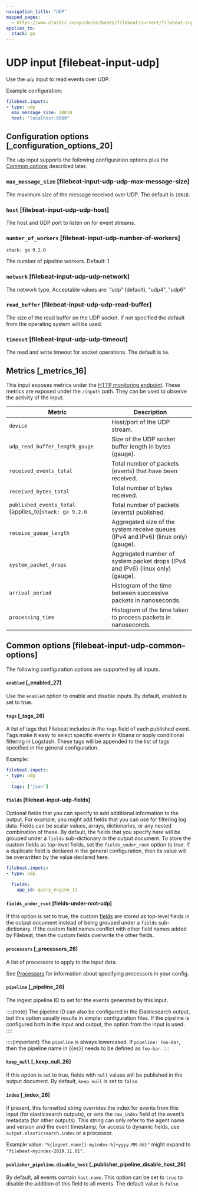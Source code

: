 ```yaml
---
navigation_title: "UDP"
mapped_pages:
  - https://www.elastic.co/guide/en/beats/filebeat/current/filebeat-input-udp.html
applies_to:
  stack: ga
---
```


# UDP input [filebeat-input-udp]


Use the `udp` input to read events over UDP.

Example configuration:

```yaml
filebeat.inputs:
- type: udp
  max_message_size: 10KiB
  host: "localhost:8080"
```

## Configuration options [_configuration_options_20]

The `udp` input supports the following configuration options plus the [Common options](#filebeat-input-udp-common-options) described later.


### `max_message_size` [filebeat-input-udp-udp-max-message-size]

The maximum size of the message received over UDP. The default is `10KiB`.


### `host` [filebeat-input-udp-udp-host]

The host and UDP port to listen on for event streams.

### `number_of_workers` [filebeat-input-udp-number-of-workers]
```{applies_to}
stack: ga 9.2.0
```

The number of pipeline workers. Default: 1

### `network` [filebeat-input-udp-udp-network]

The network type. Acceptable values are: "udp" (default), "udp4", "udp6"


### `read_buffer` [filebeat-input-udp-udp-read-buffer]

The size of the read buffer on the UDP socket. If not specified the default from the operating system will be used.


### `timeout` [filebeat-input-udp-udp-timeout]

The read and write timeout for socket operations. The default is `5m`.


## Metrics [_metrics_16]

This input exposes metrics under the [HTTP monitoring endpoint](/reference/filebeat/http-endpoint.md). These metrics are exposed under the `/inputs` path. They can be used to observe the activity of the input.

| Metric | Description |
| --- | --- |
| `device` | Host/port of the UDP stream. |
| `udp_read_buffer_length_gauge` | Size of the UDP socket buffer length in bytes (gauge). |
| `received_events_total` | Total number of packets (events) that have been received. |
| `received_bytes_total` | Total number of bytes received. |
| `published_events_total`  {applies_to}`stack: ga 9.2.0`| Total number of packets (events) published. |
| `receive_queue_length` | Aggregated size of the system receive queues (IPv4 and IPv6) (linux only) (gauge). |
| `system_packet_drops` | Aggregated number of system packet drops (IPv4 and IPv6) (linux only) (gauge). |
| `arrival_period` | Histogram of the time between successive packets in nanoseconds. |
| `processing_time` | Histogram of the time taken to process packets in nanoseconds. |


## Common options [filebeat-input-udp-common-options]

The following configuration options are supported by all inputs.


#### `enabled` [_enabled_27]

Use the `enabled` option to enable and disable inputs. By default, enabled is set to true.


#### `tags` [_tags_26]

A list of tags that Filebeat includes in the `tags` field of each published event. Tags make it easy to select specific events in Kibana or apply conditional filtering in Logstash. These tags will be appended to the list of tags specified in the general configuration.

Example:

```yaml
filebeat.inputs:
- type: udp
  . . .
  tags: ["json"]
```


#### `fields` [filebeat-input-udp-fields]

Optional fields that you can specify to add additional information to the output. For example, you might add fields that you can use for filtering log data. Fields can be scalar values, arrays, dictionaries, or any nested combination of these. By default, the fields that you specify here will be grouped under a `fields` sub-dictionary in the output document. To store the custom fields as top-level fields, set the `fields_under_root` option to true. If a duplicate field is declared in the general configuration, then its value will be overwritten by the value declared here.

```yaml
filebeat.inputs:
- type: udp
  . . .
  fields:
    app_id: query_engine_12
```


#### `fields_under_root` [fields-under-root-udp]

If this option is set to true, the custom [fields](#filebeat-input-udp-fields) are stored as top-level fields in the output document instead of being grouped under a `fields` sub-dictionary. If the custom field names conflict with other field names added by Filebeat, then the custom fields overwrite the other fields.


#### `processors` [_processors_26]

A list of processors to apply to the input data.

See [Processors](/reference/filebeat/filtering-enhancing-data.md) for information about specifying processors in your config.


#### `pipeline` [_pipeline_26]

The ingest pipeline ID to set for the events generated by this input.

::::{note}
The pipeline ID can also be configured in the Elasticsearch output, but this option usually results in simpler configuration files. If the pipeline is configured both in the input and output, the option from the input is used.
::::


::::{important}
The `pipeline` is always lowercased. If `pipeline: Foo-Bar`, then the pipeline name in {{es}} needs to be defined as `foo-bar`.
::::



#### `keep_null` [_keep_null_26]

If this option is set to true, fields with `null` values will be published in the output document. By default, `keep_null` is set to `false`.


#### `index` [_index_26]

If present, this formatted string overrides the index for events from this input (for elasticsearch outputs), or sets the `raw_index` field of the event’s metadata (for other outputs). This string can only refer to the agent name and version and the event timestamp; for access to dynamic fields, use `output.elasticsearch.index` or a processor.

Example value: `"%{[agent.name]}-myindex-%{+yyyy.MM.dd}"` might expand to `"filebeat-myindex-2019.11.01"`.


#### `publisher_pipeline.disable_host` [_publisher_pipeline_disable_host_26]

By default, all events contain `host.name`. This option can be set to `true` to disable the addition of this field to all events. The default value is `false`.


